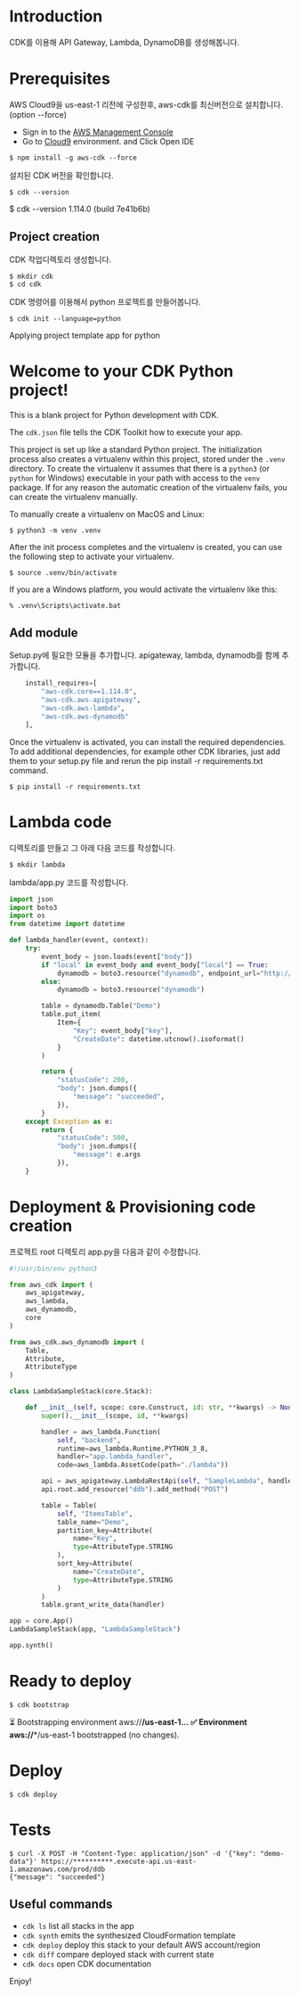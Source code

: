 
# Introduction
CDK를 이용해 API Gateway, Lambda, DynamoDB를 생성해봅니다. 


# Prerequisites
AWS Cloud9을 us-east-1 리전에 구성한후, aws-cdk를 최신버전으로 설치합니다.(option --force)

- Sign in to the [AWS Management Console](https://console.aws.amazon.com/)
- Go to [Cloud9](https://console.aws.amazon.com/cloud9/) environment. and Click Open IDE
```
$ npm install -g aws-cdk --force
```

설치된 CDK 버전을 확인합니다.
```
$ cdk --version
```
$ cdk --version
1.114.0 (build 7e41b6b)

## Project creation

CDK 작업디렉토리 생성합니다.

```
$ mkdir cdk
$ cd cdk
```

CDK 명령어를 이용해서 python 프로젝트를 만들어봅니다.

```
$ cdk init --language=python
```
Applying project template app for python

# Welcome to your CDK Python project!

This is a blank project for Python development with CDK.

The `cdk.json` file tells the CDK Toolkit how to execute your app.

This project is set up like a standard Python project.  The initialization
process also creates a virtualenv within this project, stored under the `.venv`
directory.  To create the virtualenv it assumes that there is a `python3`
(or `python` for Windows) executable in your path with access to the `venv`
package. If for any reason the automatic creation of the virtualenv fails,
you can create the virtualenv manually.

To manually create a virtualenv on MacOS and Linux:

```
$ python3 -m venv .venv
```

After the init process completes and the virtualenv is created, you can use the following
step to activate your virtualenv.

```
$ source .venv/bin/activate
```

If you are a Windows platform, you would activate the virtualenv like this:

```
% .venv\Scripts\activate.bat
```

## Add module

Setup.py에 필요한 모듈을 추가합니다.
apigateway, lambda, dynamodb를 함께 추가합니다.

```python
    install_requires=[
        "aws-cdk.core==1.114.0",
        "aws-cdk.aws-apigateway",
        "aws-cdk.aws-lambda",
        "aws-cdk.aws-dynamodb"
    ],
```

Once the virtualenv is activated, you can install the required dependencies.
To add additional dependencies, for example other CDK libraries, just add them to your setup.py file and rerun the pip install -r requirements.txt command.

```
$ pip install -r requirements.txt
```

# Lambda code

디렉토리를 만들고 그 아래 다음 코드를 작성합니다.

```
$ mkdir lambda
```

lambda/app.py 코드를 작성합니다.

```python
import json
import boto3
import os
from datetime import datetime

def lambda_handler(event, context):
    try:
        event_body = json.loads(event["body"])
        if "local" in event_body and event_body["local"] == True:
            dynamodb = boto3.resource("dynamodb", endpoint_url="http://dynamodb:8000")
        else:
            dynamodb = boto3.resource("dynamodb")

        table = dynamodb.Table("Demo")
        table.put_item(
            Item={
                "Key": event_body["key"],
                "CreateDate": datetime.utcnow().isoformat()
            }
        )

        return {
            "statusCode": 200,
            "body": json.dumps({
                "message": "succeeded",
            }),
        }
    except Exception as e:
        return {
            "statusCode": 500,
            "body": json.dumps({
                "message": e.args
            }),
    }
```

# Deployment & Provisioning code creation

프로젝트 root 디렉토리 app.py을 다음과 같이 수정합니다.

```python
#!/usr/bin/env python3

from aws_cdk import (
    aws_apigateway,
    aws_lambda,
    aws_dynamodb,
    core
)

from aws_cdk.aws_dynamodb import (
    Table,
    Attribute,
    AttributeType
)

class LambdaSampleStack(core.Stack):

    def __init__(self, scope: core.Construct, id: str, **kwargs) -> None:
        super().__init__(scope, id, **kwargs)

        handler = aws_lambda.Function(
            self, "backend",
            runtime=aws_lambda.Runtime.PYTHON_3_8,
            handler="app.lambda_handler",
            code=aws_lambda.AssetCode(path="./lambda"))

        api = aws_apigateway.LambdaRestApi(self, "SampleLambda", handler=handler, proxy=False)
        api.root.add_resource("ddb").add_method("POST")

        table = Table(
            self, "ItemsTable",
            table_name="Demo",
            partition_key=Attribute(
                name="Key",
                type=AttributeType.STRING
            ),
            sort_key=Attribute(
                name="CreateDate",
                type=AttributeType.STRING
            )
        )
        table.grant_write_data(handler)

app = core.App()
LambdaSampleStack(app, "LambdaSampleStack")

app.synth()
```


# Ready to deploy

```
$ cdk bootstrap
```
 ⏳  Bootstrapping environment aws://************/us-east-1...
 ✅  Environment aws://*************/us-east-1 bootstrapped (no changes).

# Deploy

```
$ cdk deploy
```

# Tests

```shell
$ curl -X POST -H "Content-Type: application/json" -d '{"key": "demo-data"}' https://**********.execute-api.us-east-1.amazonaws.com/prod/ddb
{"message": "succeeded"}
```



## Useful commands

 * `cdk ls`          list all stacks in the app
 * `cdk synth`       emits the synthesized CloudFormation template
 * `cdk deploy`      deploy this stack to your default AWS account/region
 * `cdk diff`        compare deployed stack with current state
 * `cdk docs`        open CDK documentation

Enjoy!

